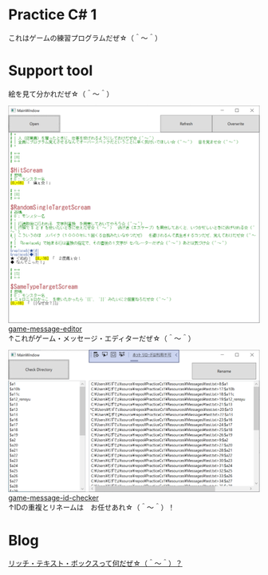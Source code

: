 # Practice C# 1

これはゲームの練習プログラムだぜ☆（＾～＾）

# Support tool
絵を見て分かれだぜ☆（＾～＾）  

![game-message-editor.png](./product/usr/local/doc/img/game-message-editor.png)  
[game-message-editor](https://github.com/muzudho/game-message-editor)  
↑これがゲーム・メッセージ・エディターだぜ☆（＾～＾）  

![game-message-id-checker.png](./product/usr/local/doc/img/game-message-id-checker.png)  
[game-message-id-checker](https://github.com/muzudho/game-message-id-checker)  
↑IDの重複とリネームは　お任せあれ☆（＾～＾）！  

# Blog

[リッチ・テキスト・ボックスって何だぜ☆（＾～＾）？](https://crieit.net/posts/64b8e6424d4c223c398ba44f80b76ea6)
